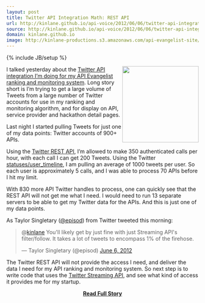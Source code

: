 ```yaml
---
layout: post
title: Twitter API Integration Math: REST API
url: http://kinlane.github.io/api-voice/2012/06/06/twitter-api-integration-math-rest-api/
source: http://kinlane.github.io/api-voice/2012/06/06/twitter-api-integration-math-rest-api/
domain: kinlane.github.io
image: http://kinlane-productions.s3.amazonaws.com/api-evangelist-site/blog/twitter-bird-blue-on-white.png
---
```

{% include JB/setup %}<p><p><img src="http://kinlane-productions.s3.amazonaws.com/twitter/twitter-bird-blue-on-white.png" alt="" width="200" align="right" /></p>
<p>I talked yesterday about the <a title="Twitter API Integration I'm doing for my API ranking and monitoring system" href="/2012/06/05/doing-the-twitter-api-integration-math/">Twitter API integration I&rsquo;m doing for my API Evangelist ranking and monitoring system</a>.  Long story short is I&rsquo;m trying to get a large volume of Tweets from a large number of Twitter accounts for use in my ranking and monitoring algorithm, and for display on API, service provider and hackathon detail pages.</p>
<p>Last night I started pulling Tweets for just one of my data points:  Twitter accounts of 900+ APIs.</p>
<p>Using the <a title="Twitter REST API" href="https://dev.twitter.com/docs/api">Twitter REST API</a>, I&rsquo;m allowed to make 350 authenticated calls per hour, with each call I can get 200 Tweets.  Using the Twitter <a href="https://dev.twitter.com/docs/api/1/get/statuses/user_timeline">statuses/user_timeline</a>, I am pulling an average of 1000 tweets per user.  So each user is approximately 5 calls, and I was able to process 70 APIs before I hit my limit.</p>
<p>With 830 more API Twitter handles to process, one can quickly see that the REST API will not get me what I need.  I would need to run 13 separate servers to be able to get my Twitter data for the APIs.  And this is just one of my data points.</p>
<p>As Taylor Singletary (<a title="@episod" href="https://twitter.com/#!/episod">@episod</a>) from Twitter tweeted this morning:</p>
<blockquote class="twitter-tweet">
<p>@<a href="https://twitter.com/kinlane">kinlane</a> You'll likely get by just fine with just Streaming API's filter/follow. It takes a lot of tweets to encompass 1% of the firehose.</p>
&mdash; Taylor Singletary (@episod) <a href="https://twitter.com/episod/status/210400888928481281">June 6, 2012</a></blockquote>
<script src="http://platform.twitter.com/widgets.js"></script>
<p>The Twitter REST API will not provide the access I need, and deliver the data I need for my API ranking and monitoring system.  So next step is to write code that uses the <a href="https://dev.twitter.com/docs/streaming-apis">Twitter Streaming API</a>, and see what kind of access it provides me for my startup.</p></p>
<center><p><a href="http://kinlane.github.io/api-voice/2012/06/06/twitter-api-integration-math-rest-api/" style='padding:25px; font-sze:18px; font-weight: bold;'>Read Full Story</a></p></center>
